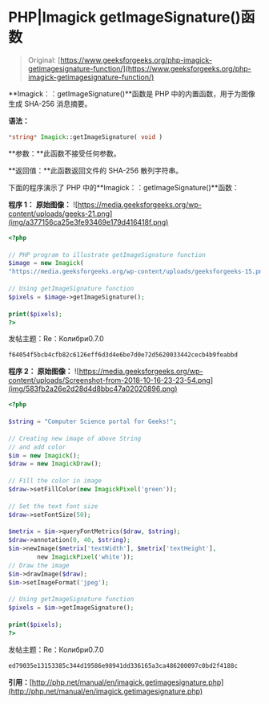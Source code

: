 # PHP|Imagick getImageSignature()函数

> Original: [https://www.geeksforgeeks.org/php-imagick-getimagesignature-function/](https://www.geeksforgeeks.org/php-imagick-getimagesignature-function/)

**Imagick：：getImageSignature()**函数是 PHP 中的内置函数，用于为图像生成 SHA-256 消息摘要。

**语法：**

```php
*string* Imagick::getImageSignature( void )
```

**参数：**此函数不接受任何参数。

**返回值：**此函数返回文件的 SHA-256 散列字符串。

下面的程序演示了 PHP 中的**Imagick：：getImageSignature()**函数：

**程序 1：**
**原始图像：**
![https://media.geeksforgeeks.org/wp-content/uploads/geeks-21.png](img/a377156ca25e3fe93469e179d416418f.png)

```php
<?php

// PHP program to illustrate getImageSignature function
$image = new Imagick(
"https://media.geeksforgeeks.org/wp-content/uploads/geeksforgeeks-15.png");

// Using getImageSignature function
$pixels = $image->getImageSignature();

print($pixels);
?>
```

发帖主题：Re：Колибри0.7.0

```php
f64054f5bcb4cfb82c6126eff6d3d4e6be7d0e72d5620033442cecb4b9feabbd

```

**程序 2：**
**原始图像：**
![https://media.geeksforgeeks.org/wp-content/uploads/Screenshot-from-2018-10-16-23-23-54.png](img/583fb2a26e2d28d4d8bbc47a02020896.png)

```php
<?php 

$string = "Computer Science portal for Geeks!"; 

// Creating new image of above String 
// and add color
$im = new Imagick(); 
$draw = new ImagickDraw(); 

// Fill the color in image 
$draw->setFillColor(new ImagickPixel('green')); 

// Set the text font size 
$draw->setFontSize(50); 

$metrix = $im->queryFontMetrics($draw, $string); 
$draw->annotation(0, 40, $string); 
$im->newImage($metrix['textWidth'], $metrix['textHeight'], 
        new ImagickPixel('white')); 
// Draw the image         
$im->drawImage($draw); 
$im->setImageFormat('jpeg'); 

// Using getImageSignature function
$pixels = $im->getImageSignature();

print($pixels);
?>
```

发帖主题：Re：Колибри0.7.0

```php
ed79035e13153385c344d19586e98941dd336165a3ca486200097c0bd2f4188c

```

**引用：**[http://php.net/manual/en/imagick.getimagesignature.php](http://php.net/manual/en/imagick.getimagesignature.php)